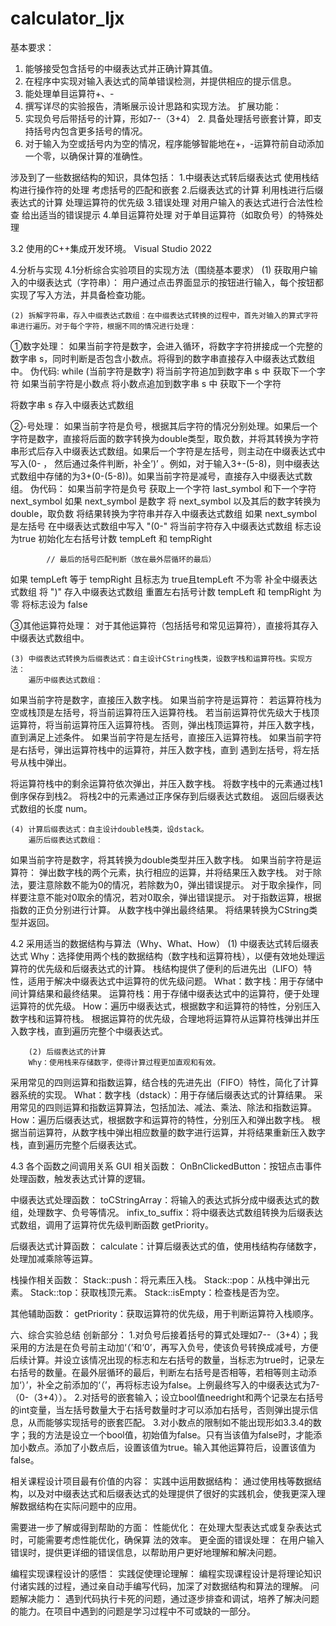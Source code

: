 # calculator_ljx

基本要求：
1.	能够接受包含括号的中缀表达式并正确计算其值。
2.	在程序中实现对输入表达式的简单错误检测，并提供相应的提示信息。
3.	能处理单目运算符+、-
4.	撰写详尽的实验报告，清晰展示设计思路和实现方法。
扩展功能：
1.  实现负号后带括号的计算，形如7--（3+4）
		2.  具备处理括号嵌套计算，即支持括号内包含更多括号的情况。
3.  对于输入为空或括号内为空的情况，程序能够智能地在+，-运算符前自动添加一个零，以确保计算的准确性。

涉及到了一些数据结构的知识，具体包括：
1.中缀表达式转后缀表达式
使用栈结构进行操作符的处理
考虑括号的匹配和嵌套
2.后缀表达式的计算
利用栈进行后缀表达式的计算
处理运算符的优先级
3.错误处理
对用户输入的表达式进行合法性检查
给出适当的错误提示
4.单目运算符处理
对于单目运算符（如取负号）的特殊处理

3.2 使用的C++集成开发环境。
	Visual Studio 2022

4.分析与实现
4.1分析综合实验项目的实现方法（围绕基本要求）
	(1) 获取用户输入的中缀表达式（字符串）： 用户通过点击界面显示的按钮进行输入，每个按钮都实现了写入方法，并具备检查功能。

	(2) 拆解字符串，存入中缀表达式数组：在中缀表达式转换的过程中，首先对输入的算式字符串进行遍历。对于每个字符，根据不同的情况进行处理：
①数字处理： 如果当前字符是数字，会进入循环，将数字字符拼接成一个完整的数字串 s，同时判断是否包含小数点。将得到的数字串直接存入中缀表达式数组中。
伪代码:
			while (当前字符是数字)
    			将当前字符追加到数字串 s 中
    			获取下一个字符
    			如果当前字符是小数点
        			将小数点追加到数字串 s 中
        			获取下一个字符

将数字串 s 存入中缀表达式数组

②-号处理： 如果当前字符是负号，根据其后字符的情况分别处理。如果后一个字符是数字，直接将后面的数字转换为double类型，取负数，并将其转换为字符串形式后存入中缀表达式数组。如果后一个字符是左括号，则主动在中缀表达式中写入(0- ， 然后通过条件判断，补全’)’ 。例如，对于输入3+-(5-8)，则中缀表达式数组中存储的为3+(0-(5-8))。如果当前字符是减号，直接存入中缀表达式数组。
伪代码：
			如果当前字符是负号
    			获取上一个字符 last_symbol 和下一个字符 next_symbol
   			如果 next_symbol 是数字
        			将 next_symbol 以及其后的数字转换为 double，取负数
        			将结果转换为字符串并存入中缀表达式数组
    			如果 next_symbol 是左括号
        			在中缀表达式数组中写入 "(0-"
        			将当前字符存入中缀表达式数组
					标志设为true
        			初始化左右括号计数 tempLeft 和 tempRight

			// 最后的括号匹配判断（放在最外层循环的最后）
如果 tempLeft 等于 tempRight 且标志为 true且tempLeft 不为零
    			补全中缀表达式数组
        		将 ")" 存入中缀表达式数组
    			重置左右括号计数 tempLeft 和 tempRight 为零
    			将标志设为 false

③其他运算符处理： 对于其他运算符（包括括号和常见运算符），直接将其存入中缀表达式数组中。

	(3) 中缀表达式转换为后缀表达式：自主设计CString栈类，设数字栈和运算符栈。实现方法：
		遍历中缀表达式数组：
如果当前字符是数字，直接压入数字栈。
如果当前字符是运算符：
若运算符栈为空或栈顶是左括号，将当前运算符压入运算符栈。
若当前运算符优先级大于栈顶运算符，将当前运算符压入运算符栈。
否则，弹出栈顶运算符，并压入数字栈，直到满足上述条件。
如果当前字符是左括号，直接压入运算符栈。
如果当前字符是右括号，弹出运算符栈中的运算符，并压入数字栈，直到
遇到左括号，将左括号从栈中弹出。

将运算符栈中的剩余运算符依次弹出，并压入数字栈。
		将数字栈中的元素通过栈1倒序保存到栈2。
将栈2中的元素通过正序保存到后缀表达式数组。
返回后缀表达式数组的长度 num。

	(4) 计算后缀表达式：自主设计double栈类，设dstack。
		遍历后缀表达式数组：
如果当前字符是数字，将其转换为double类型并压入数字栈。
如果当前字符是运算符：
弹出数字栈的两个元素，执行相应的运算，并将结果压入数字栈。
对于除法，要注意除数不能为0的情况，若除数为0，弹出错误提示。
对于取余操作，同样要注意不能对0取余的情况，若对0取余，弹出错误提示。
对于指数运算，根据指数的正负分别进行计算。
从数字栈中弹出最终结果。
将结果转换为CString类型并返回。


4.2 采用适当的数据结构与算法（Why、What、How）
	(1) 中缀表达式转后缀表达式
Why：选择使用两个栈的数据结构（数字栈和运算符栈），以便有效地处理运算符的优先级和后缀表达式的计算。
栈结构提供了便利的后进先出（LIFO）特性，适用于解决中缀表达式中运算符的优先级问题。
			What：数字栈：用于存储中间计算结果和最终结果。
运算符栈：用于存储中缀表达式中的运算符，便于处理运算符的优先级。
How：遍历中缀表达式，根据数字和运算符的特性，分别压入数字栈和运算符栈。
根据运算符的优先级，合理地将运算符从运算符栈弹出并压入数字栈，直到遍历完整个中缀表达式。

		(2) 后缀表达式的计算
		Why：使用栈来存储数字，使得计算过程更加直观和有效。
采用常见的四则运算和指数运算，结合栈的先进先出（FIFO）特性，简化了计算器系统的实现。
			What：数字栈（dstack）：用于存储后缀表达式的计算结果。
采用常见的四则运算和指数运算算法，包括加法、减法、乘法、除法和指数运算。
			How：遍历后缀表达式，根据数字和运算符的特性，分别压入和弹出数字栈。
根据当前运算符，从数字栈中弹出相应数量的数字进行运算，并将结果重新压入数字栈，直到遍历完整个后缀表达式。



4.3 各个函数之间调用关系
GUI 相关函数：
OnBnClickedButton：按钮点击事件处理函数，触发表达式计算的逻辑。

中缀表达式处理函数：
toCStringArray：将输入的表达式拆分成中缀表达式的数组，处理数字、负号等情况。
infix_to_suffix：将中缀表达式数组转换为后缀表达式数组，调用了运算符优先级判断函数 getPriority。

后缀表达式计算函数：
calculate：计算后缀表达式的值，使用栈结构存储数字，处理加减乘除等运算。

栈操作相关函数：
Stack::push：将元素压入栈。
Stack::pop：从栈中弹出元素。
Stack::top：获取栈顶元素。
Stack::isEmpty：检查栈是否为空。

其他辅助函数：
getPriority：获取运算符的优先级，用于判断运算符入栈顺序。

六、综合实验总结
创新部分：
1.对负号后接着括号的算式处理如7--（3+4）；我采用的方法是在负号前主动加‘（’和‘0’，再写入负号，使该负号转换成减号，方便后续计算。并设立该情况出现的标志和左右括号的数量，当标志为true时，记录左右括号的数量。在最外层循环的最后，判断左右括号是否相等，若相等则主动添加‘）’，补全之前添加的‘（’，再将标志设为false。上例最终写入的中缀表达式为7-（0-（3+4））。
2.对括号的嵌套输入；设立bool值needright和两个记录左右括号的int变量，当左括号数量大于右括号数量时才可以添加右括号，否则弹出提示信息，从而能够实现括号的嵌套匹配。
3.对小数点的限制如不能出现形如3.3.4的数字；我的方法是设立一个bool值，初始值为false。只有当该值为false时，才能添加小数点。添加了小数点后，设置该值为true。输入其他运算符后，设置该值为false。 

相关课程设计项目最有价值的内容：
实践中运用数据结构： 通过使用栈等数据结构，以及对中缀表达式和后缀表达式的处理提供了很好的实践机会，使我更深入理解数据结构在实际问题中的应用。

需要进一步了解或得到帮助的方面：
性能优化： 在处理大型表达式或复杂表达式时，可能需要考虑性能优化，确保算 法的效率。
更全面的错误处理： 在用户输入错误时，提供更详细的错误信息，以帮助用户更好地理解和解决问题。

编程实现课程设计的感悟：
实践促使理论理解： 编程实现课程设计是将理论知识付诸实践的过程，通过亲自动手编写代码，加深了对数据结构和算法的理解。
问题解决能力： 遇到代码执行卡死的问题，通过逐步排查和调试，培养了解决问题的能力。在项目中遇到的问题是学习过程中不可或缺的一部分。




